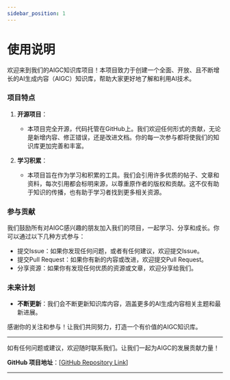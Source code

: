 ```yaml
---
sidebar_position: 1
---
```


# 使用说明

欢迎来到我们的AIGC知识库项目！本项目致力于创建一个全面、开放、且不断增长的AI生成内容（AIGC）知识库，帮助大家更好地了解和利用AI技术。

### 项目特点

1. **开源项目**：
   - 本项目完全开源，代码托管在GitHub上。我们欢迎任何形式的贡献，无论是新增内容、修正错误，还是改进文档。你的每一次参与都将使我们的知识库更加完善和丰富。
   
2. **学习积累**：
   - 本项目旨在作为学习和积累的工具。我们会引用许多优质的帖子、文章和资料，每次引用都会标明来源，以尊重原作者的版权和贡献。这不仅有助于知识的传播，也有助于学习者找到更多相关资源。

### 参与贡献

我们鼓励所有对AIGC感兴趣的朋友加入我们的项目，一起学习、分享和成长。你可以通过以下几种方式参与：

- 提交Issue：如果你发现任何问题，或者有任何建议，欢迎提交Issue。
- 提交Pull Request：如果你有新的内容或改进，欢迎提交Pull Request。
- 分享资源：如果你有发现任何优质的资源或文章，欢迎分享给我们。

### 未来计划

- **不断更新**：我们会不断更新知识库内容，涵盖更多的AI生成内容相关主题和最新进展。


感谢你的关注和参与！让我们共同努力，打造一个有价值的AIGC知识库。

---

如有任何问题或建议，欢迎随时联系我们。让我们一起为AIGC的发展贡献力量！

**GitHub 项目地址**：[[GitHub Repository Link](https://github.com/xiaofanxuezhang/AIGCLibrary)]

---
